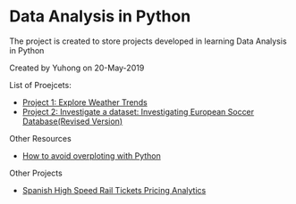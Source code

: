 # Data Analysis in Python

The project is created to store projects developed in learning Data Analysis in Python

Created by Yuhong on 20-May-2019

List of Proejcets:
- [Project 1: Explore Weather Trends](Project1_WeatherTrends.ipynb)
- [Project 2: Investigate a dataset: Investigating European Soccer Database](investigate_a_dataset.ipynb)[(Revised Version)](Investigate_a_Dataset_v2.ipynb)


Other Resources
- [How to avoid overploting with Python](https://python-graph-gallery.com/134-how-to-avoid-overplotting-with-python/)

Other Projects
- [Spanish High Speed Rail Tickets Pricing Analytics](https://www.kaggle.com/mjella45/spanish-high-speed-rail-tickets-pricing)
